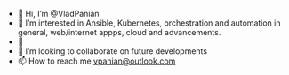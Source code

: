 - 👋 Hi, I’m @VladPanian
- 👀 I’m interested in Ansible, Kubernetes, orchestration and automation in general, web/internet appps, cloud and advancements.
- 🌱
- 💞️ I’m looking to collaborate on future developments
- 📫 How to reach me vpanian@outlook.com

<!---
VladPanian/VladPanian is a ✨ special ✨ repository because its `README.md` (this file) appears on your GitHub profile.
You can click the Preview link to take a look at your changes.
--->
